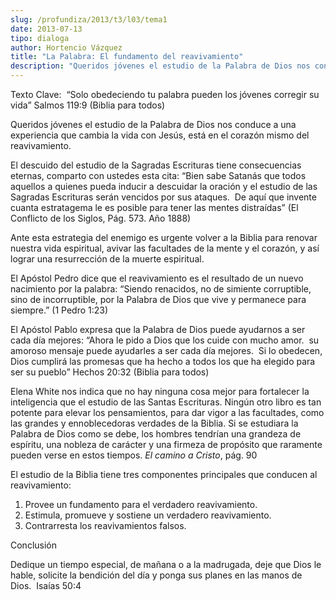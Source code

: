 ```yaml
---
slug: /profundiza/2013/t3/l03/tema1
date: 2013-07-13
tipo: dialoga
author: Hortencio Vázquez
title: "La Palabra: El fundamento del reavivamiento"
description: "Queridos jóvenes el estudio de la Palabra de Dios nos conduce a una experiencia  que cambia la vida con Jesús, está en el corazón mismo del reavivamiento. El  descuido del estudio de la Sagradas Escrituras tiene consecuencias eternas,  comparto con ustedes esta cita: “Bien sab..."
---
```


Texto Clave:  “Solo obedeciendo tu palabra pueden los jóvenes corregir su vida” Salmos 119:9 (Biblia para todos)

Queridos jóvenes el estudio de la Palabra de Dios nos conduce a una experiencia que cambia la vida con Jesús, está en el corazón mismo del reavivamiento.

El descuido del estudio de la Sagradas Escrituras tiene consecuencias eternas, comparto con ustedes esta cita: “Bien sabe Satanás que todos aquellos a quienes pueda inducir a descuidar la oración y el estudio de las Sagradas Escrituras serán vencidos por sus ataques.  De aquí que invente cuanta estratagema le es posible para tener las mentes distraídas” (El Conflicto de los Siglos, Pág. 573. Año 1888)

Ante esta estrategia del enemigo es urgente volver a la Biblia para renovar nuestra vida espiritual, avivar las facultades de la mente y el corazón, y así lograr una resurrección de la muerte espiritual.

El Apóstol Pedro dice que el reavivamiento es el resultado de un nuevo nacimiento por la palabra: “Siendo renacidos, no de simiente corruptible, sino de incorruptible, por la Palabra de Dios que vive y permanece para siempre.” (1 Pedro 1:23)

El Apóstol Pablo expresa que la Palabra de Dios puede ayudarnos a ser cada día mejores: “Ahora le pido a Dios que los cuide con mucho amor.  su amoroso mensaje puede ayudarles a ser cada día mejores.  Si lo obedecen, Dios cumplirá las promesas que ha hecho a todos los que ha elegido para ser su pueblo” Hechos 20:32 (Biblia para todos)

Elena White nos indica que no hay ninguna cosa mejor para fortalecer la inteligencia que el estudio de las Santas Escrituras. Ningún otro libro es tan potente para elevar los pensamientos, para dar vigor a las facultades, como las grandes y ennoblecedoras verdades de la Biblia. Si se estudiara la Palabra de Dios como se debe, los hombres tendrían una grandeza de espíritu, una nobleza de carácter y una firmeza de propósito que raramente pueden verse en estos tiempos. _El camino a Cristo_, pág. 90

El estudio de la Biblia tiene tres componentes principales que conducen al reavivamiento:

1.  Provee un fundamento para el verdadero reavivamiento.
2.  Estimula, promueve y sostiene un verdadero reavivamiento.
3.  Contrarresta los reavivamientos falsos.

Conclusión

Dedique un tiempo especial, de mañana o a la madrugada, deje que Dios le hable, solicite la bendición del día y ponga sus planes en las manos de Dios.  Isaías 50:4
